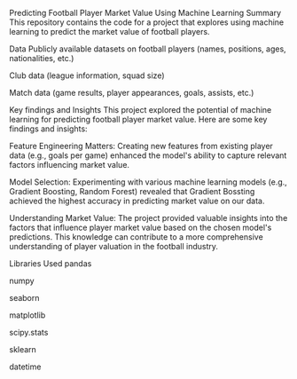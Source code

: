 Predicting Football Player Market Value Using Machine Learning
Summary
This repository contains the code for a project that explores using machine learning to predict the market value of football players.

Data
Publicly available datasets on football players (names, positions, ages, nationalities, etc.)

Club data (league information, squad size)

Match data (game results, player appearances, goals, assists, etc.)

Key findings and Insights
This project explored the potential of machine learning for predicting football player market value. Here are some key findings and insights:

Feature Engineering Matters: Creating new features from existing player data (e.g., goals per game) enhanced the model's ability to capture relevant factors influencing market value.

Model Selection: Experimenting with various machine learning models (e.g., Gradient Boosting, Random Forest) revealed that Gradient Bossting achieved the highest accuracy in predicting market value on our data.

Understanding Market Value: The project provided valuable insights into the factors that influence player market value based on the chosen model's predictions. This knowledge can contribute to a more comprehensive understanding of player valuation in the football industry.

Libraries Used
pandas

numpy

seaborn

matplotlib

scipy.stats

sklearn

datetime